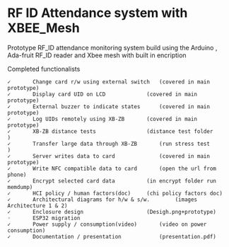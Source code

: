 # RF ID Attendance system with XBEE_Mesh
Prototype RF_ID attendance monitoring  system build using the  Arduino , 
Ada-fruit RF_ID reader and Xbee mesh with built in encription

Completed functionalists 

	✓		Change card r/w using external switch	(covered in main prototype)	
	✓		Display card UID on LCD				(covered in main prototype)	
	✓		External buzzer to indicate states		(covered in main prototype)
	✓		Log UIDs remotely using XB-ZB		(covered in main prototype)
	✓		XB-ZB distance tests				(distance test folder		)		
	✓		Transfer large data through XB-ZB		(run stress test 			)
	✓		Server writes data to card				(covered in main prototype)		
	✓		Write NFC compatible data to card		(open the url from phone)
	✓		Encrypt selected card data			(in encrypt folder run memdump)		
	✓		HCI policy / human factors(doc)		(chi policy factors doc)	
	✓		Architectural diagrams for h/w & s/w.        (images Architecture 1 & 2)
	✓		Enclosure design					(Desigh.png+prototype)
	◦		ESP32 migration				
	✓		Power supply / consumption(video)		(video on power consumption)	
	✓		Documentation / presentation			(presentation.pdf)				

